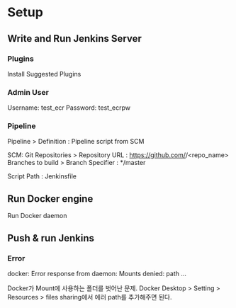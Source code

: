 # Setup


## Write and Run Jenkins Server


### Plugins


Install Suggested Plugins


### Admin User
Username: test_ecr
Password: test_ecrpw


### Pipeline
Pipeline > Definition : Pipeline script from SCM


SCM: Git
Repositories > Repository URL : https://github.com/<username>/<repo_name>
Branches to build > Branch Specifier : */master


Script Path : Jenkinsfile


## Run Docker engine


Run Docker daemon


## Push & run Jenkins

### Error

docker: Error response from daemon: Mounts denied: path ...

Docker가 Mount에 사용하는 폴더를 벗어난 문제.
Docker Desktop > Setting > Resources > files sharing에서 에러 path를 추가해주면 된다.
